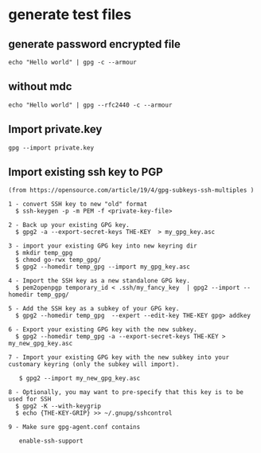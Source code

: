 # generate test files

## generate password encrypted file

    echo "Hello world" | gpg -c --armour
	
## without mdc

    echo "Hello world" | gpg --rfc2440 -c --armour

## Import private.key

    gpg --import private.key

## Import existing ssh key to PGP

	(from https://opensource.com/article/19/4/gpg-subkeys-ssh-multiples )

	1 - convert SSH key to new "old" format	  
	  $ ssh-keygen -p -m PEM -f <private-key-file>

	2 - Back up your existing GPG key. 	
	  $ gpg2 -a --export-secret-keys THE-KEY  > my_gpg_key.asc
	  
	3 - import your existing GPG key into new keyring dir	
	  $ mkdir temp_gpg
	  $ chmod go-rwx temp_gpg/
      $ gpg2 --homedir temp_gpg --import my_gpg_key.asc
	  
	4 - Import the SSH key as a new standalone GPG key. 	
	  $ pem2openpgp temporary_id < .ssh/my_fancy_key  | gpg2 --import --homedir temp_gpg/
	 
	5 - Add the SSH key as a subkey of your GPG key. 	
	  $ gpg2 --homedir temp_gpg  --expert --edit-key THE-KEY gpg> addkey

	6 - Export your existing GPG key with the new subkey. 
      $ gpg2 --homedir temp_gpg -a --export-secret-keys THE-KEY > my_new_gpg_key.asc
		
	7 - Import your existing GPG key with the new subkey into your customary keyring (only the subkey will import). 

	   $ gpg2 --import my_new_gpg_key.asc 

	8 - Optionally, you may want to pre-specify that this key is to be used for SSH
	  $ gpg2 -K --with-keygrip
	  $ echo {THE-KEY-GRIP} >> ~/.gnupg/sshcontrol

	9 - Make sure gpg-agent.conf contains
	
	   enable-ssh-support
